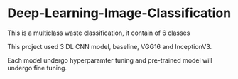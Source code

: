 # Deep-Learning-Image-Classification
This is a multiclass waste classification, it contain of 6 classes

This project used 3 DL CNN model, baseline, VGG16 and InceptionV3.

Each model undergo hyperparamter tuning and pre-trained model will undergo fine tuning.
